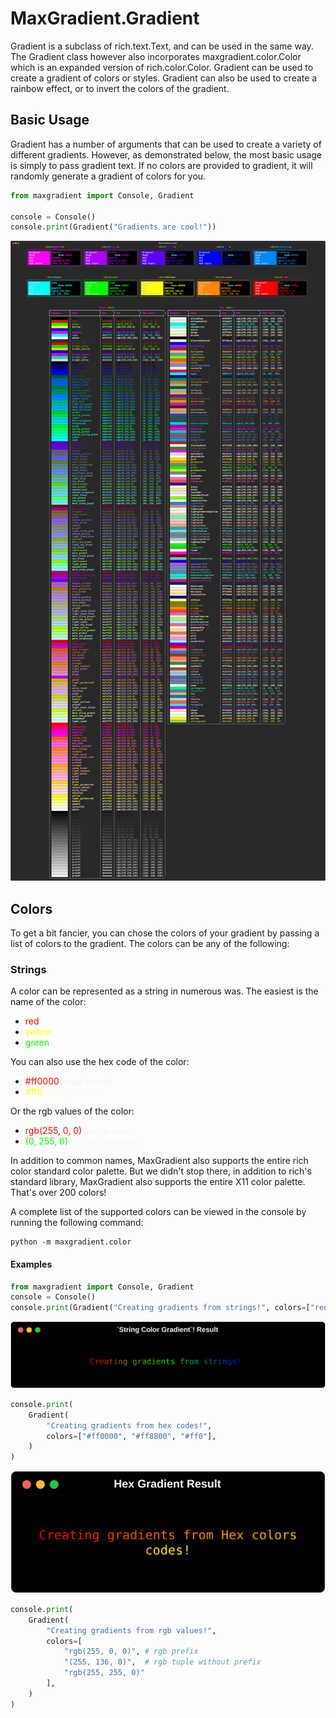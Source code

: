 # MaxGradient.Gradient

<p>Gradient is a subclass of rich.text.Text, and can be used in the same way. The Gradient class however also incorporates maxgradient.color.Color which is an expanded version of rich.color.Color. Gradient can be used to create a gradient of colors or styles. Gradient can also be used to create a rainbow effect, or to invert the colors of the gradient.</p>

## Basic Usage

Gradient has a number of arguments that can be used to create a variety of different gradients. However, as demonstrated below, the most basic usage is simply to pass gradient text. If no colors are provided to gradient, it will randomly generate a gradient of colors for you.

```python
from maxgradient import Console, Gradient

console = Console()
console.print(Gradient("Gradients are cool!"))
```

![Gradients are cool!](img/available_colors.svg)

## Colors

To get a bit fancier, you can chose the colors of your gradient by passing a list of colors to the gradient. The colors can be any of the following:

### Strings

A color can be represented as a string in numerous was. The easiest is the name of the color:

- <span style="color:#f00;">red</span>
- <span style="color:#ff0;">yellow</span>
- <span style="color:#00ff00;">green</span>

You can also use the hex code of the color:

- <span style="color:#f00;">#ff0000</span><span style="font-weight:100;font-size:.7em;color:#fcc"> (six digit hex code)</span>
- <span style="color:#ff0;">#ff0</span><span style="font-weight:100;font-size:.7em;color:#ffc"> (three digit hex code)

Or the rgb values of the color:

- <span style="color:#f00;">rgb(255, 0, 0)</span><span style="font-weight:100;font-size:.7em;color:#fcc"> (with 'rgb' prefix)</span>
- <span style="color:#0f0;">(0, 255, 0)</span><span style="font-weight:100;font-size:.7em;color:#cfc;"> ('rgb' tuple without prefix)</span>

In addition to common names, MaxGradient also supports the entire rich color standard color palette. But we didn't stop there, in addition to rich's standard library, MaxGradient also supports the entire X11 color palette. That's over 200 colors!

A complete list of the supported colors can be viewed in the console by running the following command:

```shell
python -m maxgradient.color
```

#### Examples

```python
from maxgradient import Console, Gradient
console = Console()
console.print(Gradient("Creating gradients from strings!", colors=["red", "green", "blue"]))
```

![Creating gradients from strings.](img/string_color_gradient.svg)

```python
console.print(
    Gradient(
        "Creating gradients from hex codes!",
        colors=["#ff0000", "#ff8800", "#ff0"],
    )
)
```

![Creating gradients from hex codes.](img/hex_gradient.svg)

```python
console.print(
    Gradient(
        "Creating gradients from rgb values!",
        colors=[
            "rgb(255, 0, 0)", # rgb prefix
            "(255, 136, 0)",  # rgb tuple without prefix
            "rgb(255, 255, 0)"
        ],
    )
)
```
